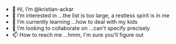 - 👋 Hi, I’m @kristian-ackar
- 👀 I’m interested in ...the list is too large, a restless spirit is in me
- 🌱 I’m currently learning ...how to deal with my kids
- 💞️ I’m looking to collaborate on ...can't specify precisely
- 📫 How to reach me ...hmm, I'm sure you'll figure out

<!---
kristian-ackar/kristian-ackar is a ✨ special ✨ repository because its `README.md` (this file) appears on your GitHub profile.
You can click the Preview link to take a look at your changes.
--->
